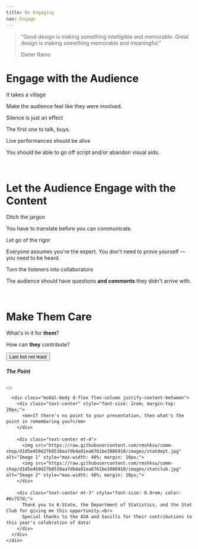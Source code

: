 ```yaml
---
title: Be Engaging
nav: Engage
---
```


<!-- Fade-in animation CSS -->
<style>
@keyframes fadeInUp {
  from {
    opacity: 0;
    transform: translate3d(0, 40px, 0);
  }
  to {
    opacity: 1;
    transform: none;
  }
}

.fade-in-up {
  animation: fadeInUp 1s ease forwards;
  opacity: 0;
  animation-delay: 0.3s;
  animation-fill-mode: forwards;
}
</style>

<div class="card mb-4 fade-in-up">
  <div class="card-body text-center">
    <blockquote class="blockquote">
      <p class="fs-4 fw-bold">
        "Good design is making something intelligible and memorable. Great design is making something memorable and meaningful."
      </p>
      <footer class="blockquote-footer mt-2">Dieter Rams</footer>
    </blockquote>
  </div>
</div>

# Engage with the Audience

<div class="row">
  <div class="col-md-4 mb-4 fade-in-up">
    <div class="card h-100 border-secondary">
      <div class="card-body text-center">
        <p class="fw-bold">It takes a village</p>
        <p>Make the audience feel like they were involved.</p>
      </div>
    </div>
  </div>
  
  <div class="col-md-4 mb-4 fade-in-up">
    <div class="card h-100 border-secondary">
      <div class="card-body text-center">
        <p class="fw-bold">Silence is just an effect</p>
        <p>The first one to talk, buys.</p>
      </div>
    </div>
  </div>
  
  <div class="col-md-4 mb-4 fade-in-up">
    <div class="card h-100 border-secondary">
      <div class="card-body text-center">
        <p class="fw-bold">Live performances should be alive</p>
        <p>You should be able to go off script and/or abandon visual aids.</p>
      </div>
    </div>
  </div>
</div>

<br>

# Let the Audience Engage with the Content

<div class="row">
  <div class="col-md-4 mb-4 fade-in-up">
    <div class="card h-100 border-primary">
      <div class="card-body text-center">
        <p class="fw-bold">Ditch the jargon</p>
        <p>You have to translate before you can communicate.</p>
      </div>
    </div>
  </div>
  
  <div class="col-md-4 mb-4 fade-in-up">
    <div class="card h-100 border-primary">
      <div class="card-body text-center">
        <p class="fw-bold">Let go of the rigor</p>
        <p>Everyone assumes you're the expert. You don't need to prove yourself — you need to be heard.</p>
      </div>
    </div>
  </div>
  
  <div class="col-md-4 mb-4 fade-in-up">
    <div class="card h-100 border-primary">
      <div class="card-body text-center">
        <p class="fw-bold">Turn the listeners into collaborators</p>
        <p>The audience should have questions <strong>and comments</strong> they didn't arrive with.</p>
      </div>
    </div>
  </div>
</div>

<br>

# Make Them Care

<div class="card mb-4 border-warning">
  <div class="card-body text-center">
    <p class="fw-bold mb-2">What's in it for <strong>them</strong>?</p>
    <p class="fw-bold mb-2">How can <strong>they</strong> contribute?</p>
    <p class="mt-4">
    </p>
  </div>
</div>

<div class="text-center mb-4">
  <button type="button" class="btn btn-warning btn-lg" data-bs-toggle="modal" data-bs-target="#finalModal">
    Last but not least
  </button>
</div>

<!-- Final Modal -->
<div class="modal fade" id="finalModal" tabindex="-1" aria-labelledby="finalModalLabel" aria-hidden="true">
  <div class="modal-dialog modal-lg modal-dialog-centered">
    <div class="modal-content" style="height: 75vh;">
      <div class="modal-header">
        <h5 class="modal-title w-100 text-center fw-bold" id="finalModalLabel">The Point</h5>
        <button type="button" class="btn-close" data-bs-dismiss="modal" aria-label="Close"></button>
      </div>
      
      <div class="modal-body d-flex flex-column justify-content-between">
        <div class="text-center" style="font-size: 2rem; margin-top: 20px;">
          <em>If there's no point to your presentation, then what's the point in remembering you?</em>
        </div>
        
        <div class="text-center mt-4">
          <img src="https://raw.githubusercontent.com/rmshksu/comm-shop/d1d5e459d27b8538aa7db4a81ea6761be3086910/images/statdept.jpg" alt="Image 1" style="max-width: 40%; margin: 10px;">
          <img src="https://raw.githubusercontent.com/rmshksu/comm-shop/d1d5e459d27b8538aa7db4a81ea6761be3086910/images/statclub.jpg" alt="Image 2" style="max-width: 40%; margin: 10px;">
        </div>
        
        <div class="text-center mt-3" style="font-size: 0.9rem; color: #6c757d;">
          Thank you to K-State, the Department of Statistics, and the Stat Club for giving me this opportunity.<br>
          Special thanks to the ASA and Savills for their contributions to this year's celebration of data!
        </div>
      </div>
    </div>
  </div>
</div>
